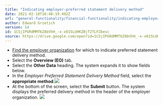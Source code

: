 ```yaml
---
title: "Indicating employer-preferred statement delivery method"
date: 2021-02-18T16:48:19.492Z
url: "general-functionality/financial-functionality/indicating-employer-preferred-statement-delivery-metho.html"
author: Edward Grzetich
version: 14
id: 1CSjIPGRdMMT6Z8bVhH_-x-x015LUHKZBjf2TLFZbesc
source: https://drive.google.com/open?id=1CSjIPGRdMMT6Z8bVhH_-x-x015LUHKZBjf2TLFZbesc
---
```

* [Find the employer organization](finding-employer-organizations.html) for which to indicate preferred statement delivery method.
* Select the <strong>Overview (EO)</strong> tab.
* Select the <strong>Other Data</strong> heading. The system expands it to show fields below.
* In the <em>Employer Preferred Statement Delivery Method</em> field, select the <strong>appropriate method</strong>.![](../../external_files/1f791a2215ffa7e6c5d2c90639f8ed33.png)
* At the bottom of the screen, select the <strong>Submit</strong> button. The system displays the preferred delivery method in the header of the employer organization.  ![](../../external_files/4ec483414f0559c06bff327d4950c8cf.png)
